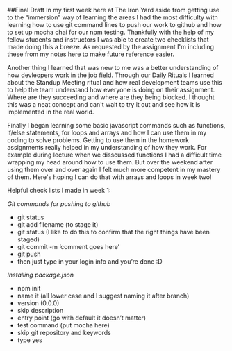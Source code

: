 ##Final Draft
In my first week here at The Iron Yard aside from getting use to the “immersion” way of learning the areas I had the most difficulty with learning how to use git command lines to push our work to github and how to set up mocha chai for our npm testing. Thankfully with the help of my fellow students and instructors I was able to create two checklists that made doing this a breeze. As requested by the assignment I'm including these from my notes here to make future reference easier.

Another thing I learned that was new to me was a better understanding of how devleopers work in the job field. Through our Daily Rituals I learned about the Standup Meeting ritual and how real development teams use this to help the team understand how everyone is doing on their assignment. Where are they succeeding and where are they being blocked. I thought this was a neat concept and can't wait to try it out and see how it is implemented in the real world.

Finally I began learning some basic javascript commands such as functions, if/else statements, for loops and arrays and how I can use them in my coding to solve problems. Getting to use them in the homework assignments really helped in my understanding of how they work. For example during lecture when we disscussed functions I had a difficult time wrapping my head around how to use them. But over the weekend after using them over and over again I felt much more competent in my mastery of them. Here's hoping I can do that with arrays and loops in week two!

Helpful check lists I made in week 1:

*Git commands for pushing to github*
* git status
* git add filename (to stage it)
* git status (I like to do this to confirm that the right things have been staged)
* git commit -m ‘comment goes here’
* git push
* then just type in your login info and you’re done :D

_Installing package.json_
* npm init
* name it (all lower case and I suggest naming it after branch)
* version (0.0.0)
* skip description
* entry point (go with default it doesn’t matter)
* test command (put mocha here)
* skip git repository and keywords
* type yes
